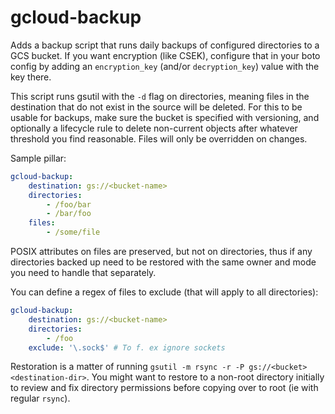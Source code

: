 # gcloud-backup

Adds a backup script that runs daily backups of configured directories to a GCS bucket. If you want encryption (like CSEK), configure that in your boto config by adding an `encryption_key` (and/or `decryption_key`) value with the key there.

This script runs gsutil with the `-d` flag on directories, meaning files in the destination that do not exist in the source will be deleted. For this to be usable for backups, make sure the bucket is specified with versioning, and optionally a lifecycle rule to delete non-current objects after whatever threshold you find reasonable. Files will only be overridden on changes.

Sample pillar:

```yaml
gcloud-backup:
    destination: gs://<bucket-name>
    directories:
        - /foo/bar
        - /bar/foo
    files:
        - /some/file
```

POSIX attributes on files are preserved, but not on directories, thus if any directories backed up need to be restored with the same owner and mode you need to handle that separately.

You can define a regex of files to exclude (that will apply to all directories):

```yaml
gcloud-backup:
    destination: gs://<bucket-name>
    directories:
        - /foo
    exclude: '\.sock$' # To f. ex ignore sockets
```

Restoration is a matter of running `gsutil -m rsync -r -P gs://<bucket> <destination-dir>`. You might want to restore to a non-root directory initially to review and fix directory permissions before copying over to root (ie with regular `rsync`).
